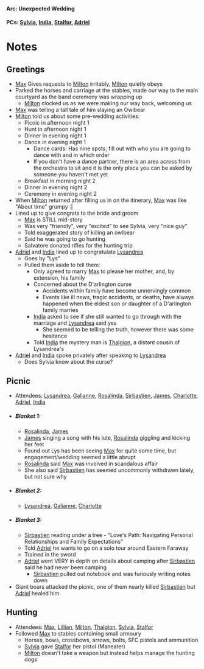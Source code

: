 #### Arc: Unexpected Wedding
#### PCs: [Sylvia](PCs/Past/Sylvia.md), [India](PCs/Current/India.md), [Stalfor](PCs/Current/Stalfor.md), [Adriel](PCs/Past/Adriel.md)

# Notes
## Greetings
- [Max](NPCs/Deceased/Max.md) Gives requests to [Milton](NPCs/Living/Milton.md) irritably, [Milton](NPCs/Living/Milton.md) quietly obeys
- Parked the horses and carriage at the stables, made our way to the main courtyard as the band ceremony was wrapping up
	- [Milton](NPCs/Living/Milton.md) clocked us as we were making our way back, welcoming us
- [Max](NPCs/Deceased/Max.md) was telling a tall tale of him slaying an Owlbear
- [Milton](NPCs/Living/Milton.md) told us about some pre-wedding activities:
	- Picnic in afternoon night 1
	- Hunt in afternoon night 1
	- Dinner in evening night 1
	- Dance in evening night 1
		- Dance cards: Has nine spots, fill out with who you are going to dance with and in which order
		- If you don't have a dance partner, there is an area across from the orchestra to sit and it is the only place you can be asked by someone you haven't met yet
	- Breakfast in morning night 2
	- Dinner in evening night 2
	- Ceremony in evening night 2
- When [Milton](NPCs/Living/Milton.md) returned after filling us in on the itinerary, [Max](NPCs/Deceased/Max.md) was like "About time" grumpy :|
- Lined up to give congrats to the bride and groom
	- [Max](NPCs/Deceased/Max.md) is STILL mid-story
	- Was very "friendly", very "excited" to see Sylvia, very "nice guy" 
	- Told exaggerated story of killing an owlbear
	- Said he was going to go hunting
	- Salvatore donated rifles for the hunting trip
- [Adriel](PCs/Past/Adriel.md) and [India](PCs/Current/India.md) lined up to congratulate [Lysandrea](NPCs/Living/Lysandrea.md)
	- Goes by "Lys"
	- Pulled them aside to tell them:
		- Only agreed to marry [Max](NPCs/Deceased/Max.md) to please her mother, and, by extension, his family
		- Concerned about the D'arlington curse
			- Accidents within family have become unnervingly common
			- Events like ill news, tragic accidents, or deaths, have always happened when the eldest son or daughter of a D'arlington family marries
		- [India](PCs/Current/India.md) asked to see if she still wanted to go through with the marriage and [Lysandrea](NPCs/Living/Lysandrea.md) said yes
			- She seemed to be telling the truth, however there was some hesitance
		- Told [India](PCs/Current/India.md) the mystery man is [Thalgion](NPCs/Deceased/Thalgion.md), a distant cousin of Lysandrea's
- [Adriel](PCs/Past/Adriel.md) and [India](PCs/Current/India.md) spoke privately after speaking to [Lysandrea](NPCs/Living/Lysandrea.md)
	- Does Sylvia know about the curse?

## Picnic
- Attendees: [Lysandrea](NPCs/Living/Lysandrea.md), [Galianne](NPCs/Living/Galianne.md), [Rosalinda](NPCs/Living/Rosalinda.md), [Sirbastien](NPCs/Living/Sirbastien.md), [James](NPCs/Living/James.md), [Charlotte](NPCs/Living/Charlotte.md), [Adriel](PCs/Past/Adriel.md), [India](PCs/Current/India.md)
- ##### Blanket 1:
	- [Rosalinda](NPCs/Living/Rosalinda.md), [James](NPCs/Living/James.md)
	 - [James](NPCs/Living/James.md) singing a song with his lute, [Rosalinda](NPCs/Living/Rosalinda.md) giggling and kicking her feet
	 - Found out Lys has been seeing [Max](NPCs/Deceased/Max.md) for quite some time, but engagement/wedding seemed a little abrupt
	 - [Rosalinda](NPCs/Living/Rosalinda.md) said [Max](NPCs/Deceased/Max.md) was involved in scandalous affair
	 - She also said [Sirbastien](NPCs/Living/Sirbastien.md) has seemed uncommonly withdrawn lately, but not sure why
- ##### Blanket 2:
	- [Lysandrea](NPCs/Living/Lysandrea.md), [Galianne](NPCs/Living/Galianne.md), [Charlotte](NPCs/Living/Charlotte.md)
- ##### Blanket 3:
	- [Sirbastien](NPCs/Living/Sirbastien.md) reading under a tree - "Love's Path: Navigating Personal Relationships and Family Expectations"
	- Told [Adriel](PCs/Past/Adriel.md) he wants to go on a solo tour around Eastern Faraway
	- Trained in the sword
	- [Adriel](PCs/Past/Adriel.md) went VERY in depth on details about camping after [Sirbastien](NPCs/Living/Sirbastien.md) said he had never been camping
		- [Sirbastien](NPCs/Living/Sirbastien.md) pulled out notebook and was furiously writing notes down
- Giant boars attacked the picnic, one of them nearly killed [Sirbastien](NPCs/Living/Sirbastien.md) but [Adriel](PCs/Past/Adriel.md) healed him

## Hunting
- Attendees: [Max](NPCs/Deceased/Max.md), [Lillian](NPCs/Living/Lillian.md), [Milton](NPCs/Living/Milton.md), [Thalgion](NPCs/Deceased/Thalgion.md), [Sylvia](PCs/Past/Sylvia.md), [Stalfor](PCs/Current/Stalfor.md)
- Followed [Max](NPCs/Deceased/Max.md) to stables containing small armoury
	- Horses, bows, crossbows, arrows, bolts, SFC pistols and ammunition
	- [Sylvia](PCs/Past/Sylvia.md) gave [Stalfor](PCs/Current/Stalfor.md) her pistol (Maneater)
	- [Milton](NPCs/Living/Milton.md) doesn't take a weapon but instead helps manage the hunting dogs